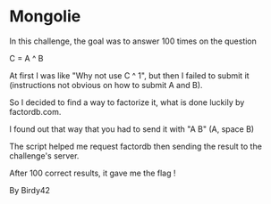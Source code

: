 # Mongolie

In this challenge, the goal was to answer 100 times on the question 

C = A ^ B

At first I was like "Why not use C ^ 1", but then I failed to submit it (instructions not obvious on how to submit A and B). 

So I decided to find a way to factorize it, what is done luckily by factordb.com.

I found out that way that you had to send it with "A B" (A, space B)

The script helped me request factordb then sending the result to the challenge's server.

After 100 correct results, it gave me the flag ! 

By Birdy42

